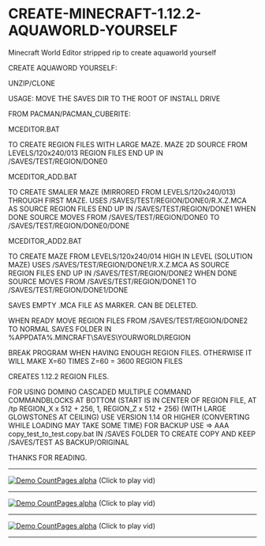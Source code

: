 # CREATE-MINECRAFT-1.12.2-AQUAWORLD-YOURSELF
Minecraft World Editor stripped rip to create aquaworld yourself

CREATE AQUAWORD YOURSELF:

UNZIP/CLONE

USAGE: MOVE THE SAVES DIR TO THE ROOT OF INSTALL DRIVE

FROM PACMAN/PACMAN_CUBERITE:

MCEDITOR.BAT

TO CREATE REGION FILES WITH LARGE MAZE.
MAZE 2D SOURCE FROM LEVELS/120x240/013
REGION FILES END UP IN /SAVES/TEST/REGION/DONE0


MCEDITOR_ADD.BAT

TO CREATE SMALlER MAZE (MIRRORED FROM LEVELS/120x240/013) THROUGH FIRST MAZE.
USES /SAVES/TEST/REGION/DONE0/R.X.Z.MCA AS SOURCE
REGION FILES END UP IN /SAVES/TEST/REGION/DONE1
WHEN DONE SOURCE MOVES FROM /SAVES/TEST/REGION/DONE0 TO /SAVES/TEST/REGION/DONE0/DONE


MCEDITOR_ADD2.BAT

TO CREATE MAZE FROM LEVELS/120x240/014 HIGH IN LEVEL (SOLUTION MAZE)
USES /SAVES/TEST/REGION/DONE1/R.X.Z.MCA AS SOURCE
REGION FILES END UP IN /SAVES/TEST/REGION/DONE2
WHEN DONE SOURCE MOVES FROM /SAVES/TEST/REGION/DONE1 TO /SAVES/TEST/REGION/DONE1/DONE

SAVES EMPTY .MCA FILE AS MARKER. CAN BE DELETED.

WHEN READY MOVE REGION FILES FROM /SAVES/TEST/REGION/DONE2 TO NORMAL SAVES FOLDER IN %APPDATA%\.MINCRAFT\SAVES\YOURWORLD\REGION

BREAK PROGRAM WHEN HAVING ENOUGH REGION FILES. OTHERWISE IT WILL MAKE X=60 TIMES Z=60 = 3600 REGION FILES

CREATES 1.12.2 REGION FILES.

FOR USING DOMINO CASCADED MULTIPLE COMMAND COMMANDBLOCKS AT BOTTOM
	(START IS IN CENTER OF REGION FILE, AT /tp REGION_X x 512 + 256, 1, REGION_Z x 512 + 256) (WITH LARGE GLOWSTONES AT CEILING)
	USE VERSION 1.14 OR HIGHER (CONVERTING WHILE LOADING MAY TAKE SOME TIME)
	FOR BACKUP USE => AAA copy_test_to_test.copy.bat IN /SAVES FOLDER TO CREATE COPY AND KEEP /SAVES/TEST AS BACKUP/ORIGINAL

THANKS FOR READING.

***
[![Demo CountPages alpha](https://github.com/HakkaTjakka/AQUAWORLD/blob/main/Untitled.jpg)](https://www.youtube.com/embed/ec3Z_iEoSNw)
(Click to play vid)
***
[![Demo CountPages alpha](https://github.com/HakkaTjakka/AQUAWORLD/blob/main/Untitled2.jpg)](https://www.youtube.com/embed/Q0EHdVRxQAs)
(Click to play vid)
***
[![Demo CountPages alpha](https://github.com/HakkaTjakka/AQUAWORLD/blob/main/Untitled3.jpg)](https://www.youtube.com/embed/w0P11M29Mx8)
(Click to play vid)
***


